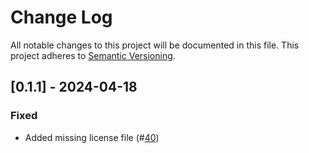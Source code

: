 # Change Log

All notable changes to this project will be documented in this file.
This project adheres to [Semantic Versioning](http://semver.org/).

## [0.1.1] - 2024-04-18

### Fixed

- Added missing license file
  (#[40](https://github.com/asomers/gstat-rs/pull/40))
